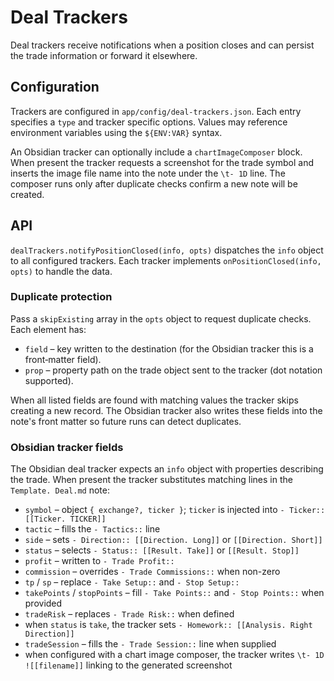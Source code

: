 # Deal Trackers

Deal trackers receive notifications when a position closes and can persist the trade information or forward it elsewhere.

## Configuration

Trackers are configured in `app/config/deal-trackers.json`. Each entry specifies a `type` and tracker specific options. Values may reference environment variables using the `${ENV:VAR}` syntax.

An Obsidian tracker can optionally include a `chartImageComposer` block. When
present the tracker requests a screenshot for the trade symbol and inserts the
image file name into the note under the `\t- 1D` line. The composer runs only
after duplicate checks confirm a new note will be created.

## API

`dealTrackers.notifyPositionClosed(info, opts)` dispatches the `info` object to all configured trackers. Each tracker implements `onPositionClosed(info, opts)` to handle the data.

### Duplicate protection

Pass a `skipExisting` array in the `opts` object to request duplicate checks. Each element has:

- `field` – key written to the destination (for the Obsidian tracker this is a front‑matter field).
- `prop` – property path on the trade object sent to the tracker (dot notation supported).

When all listed fields are found with matching values the tracker skips creating a new record. The Obsidian tracker also writes these fields into the note's front matter so future runs can detect duplicates.

### Obsidian tracker fields

The Obsidian deal tracker expects an `info` object with properties describing the trade. When present the tracker substitutes matching lines in the `Template. Deal.md` note:

- `symbol` – object `{ exchange?, ticker }`; `ticker` is injected into `- Ticker:: [[Ticker. TICKER]]`
- `tactic` – fills the `- Tactics::` line
- `side` – sets `- Direction:: [[Direction. Long]]` or `[[Direction. Short]]`
- `status` – selects `- Status:: [[Result. Take]]` or `[[Result. Stop]]`
- `profit` – written to `- Trade Profit::`
- `commission` – overrides `- Trade Commissions::` when non-zero
- `tp` / `sp` – replace `- Take Setup::` and `- Stop Setup::`
- `takePoints` / `stopPoints` – fill `- Take Points::` and `- Stop Points::` when provided
- `tradeRisk` – replaces `- Trade Risk::` when defined
- when `status` is `take`, the tracker sets `- Homework:: [[Analysis. Right Direction]]`
- `tradeSession` – fills the `- Trade Session::` line when supplied
- when configured with a chart image composer, the tracker writes
  `\t- 1D ![[filename]]` linking to the generated screenshot
